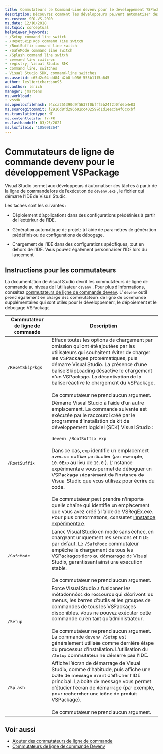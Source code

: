 ```yaml
---
title: Commutateurs de Command-Line devenv pour le développement VSPackage | Microsoft Docs
description: Découvrez comment les développeurs peuvent automatiser des tâches à partir de la ligne de commande lors de l’exécution de devenv.exe, le fichier qui démarre l’IDE de Visual Studio.
ms.custom: SEO-VS-2020
ms.date: 12/10/2018
ms.topic: conceptual
helpviewer_keywords:
- /Setup command line switch
- /ResetSkipPkgs command line switch
- /RootSuffix command line switch
- /SafeMode command line switch
- /Splash command line switch
- command-line switches
- registry, Visual Studio SDK
- command line, switches
- Visual Studio SDK, command-line switches
ms.assetid: d65d2c04-dd84-42b0-b956-555b11f5a645
author: leslierichardson95
ms.author: lerich
manager: jmartens
ms.workload:
- vssdk
ms.openlocfilehash: 94cca255390d9f5637f0bf4f5b24f2d0fd6b4e83
ms.sourcegitcommit: f2916d8fd296b92cc402597d1d1eecda4f6cccbf
ms.translationtype: MT
ms.contentlocale: fr-FR
ms.lasthandoff: 03/25/2021
ms.locfileid: "105091264"
---
```

# <a name="devenv-command-line-switches-for-vspackage-development"></a>Commutateurs de ligne de commande devenv pour le développement VSPackage

Visual Studio permet aux développeurs d’automatiser des tâches à partir de la ligne de commande lors de l’exécution de `devenv.exe` , le fichier qui démarre l’IDE de Visual Studio.

 Les tâches sont les suivantes :

- Déploiement d’applications dans des configurations prédéfinies à partir de l’extérieur de l’IDE.

- Génération automatique de projets à l’aide de paramètres de génération prédéfinis ou de configurations de débogage.

- Chargement de l’IDE dans des configurations spécifiques, tout en dehors de l’IDE. Vous pouvez également personnaliser l’IDE lors du lancement.

## <a name="guidelines-for-switches"></a>Instructions pour les commutateurs

La documentation de Visual Studio décrit les commutateurs de ligne de commande au niveau de l’utilisateur `devenv` . Pour plus d’informations, consultez [commutateurs de ligne de commande devenv](../ide/reference/devenv-command-line-switches.md). L' `devenv` outil prend également en charge des commutateurs de ligne de commande supplémentaires qui sont utiles pour le développement, le déploiement et le débogage VSPackage.

| Commutateur de ligne de commande | Description |
|---------------------| - |
| `/ResetSkipPkgs` | Efface toutes les options de chargement par omission qui ont été ajoutées par les utilisateurs qui souhaitent éviter de charger les VSPackages problématiques, puis démarre Visual Studio. La présence d’une balise SkipLoading désactive le chargement d’un VSPackage. La désactivation de la balise réactive le chargement du VSPackage.<br /><br /> Ce commutateur ne prend aucun argument. |
| `/RootSuffix` | Démarre Visual Studio à l’aide d’un autre emplacement. La commande suivante est exécutée par le raccourci créé par le programme d’installation du kit de développement logiciel (SDK) Visual Studio :<br /><br /> `devenv /RootSuffix exp`<br /><br /> Dans ce cas, `exp` identifie un emplacement avec un suffixe particulier (par exemple, `10.0Exp` au lieu de `10.0` ). L’instance expérimentale vous permet de déboguer un VSPackage séparément de l’instance de Visual Studio que vous utilisez pour écrire du code.<br /><br /> Ce commutateur peut prendre n’importe quelle chaîne qui identifie un emplacement que vous avez créé à l’aide de VSRegEx.exe. Pour plus d’informations, consultez [l’instance expérimentale](../extensibility/the-experimental-instance.md). |
| `/SafeMode` | Lance Visual Studio en mode sans échec, en chargeant uniquement les services et l’IDE par défaut. Le `/SafeMode` commutateur empêche le chargement de tous les VSPackages tiers au démarrage de Visual Studio, garantissant ainsi une exécution stable.<br /><br /> Ce commutateur ne prend aucun argument. |
| `/Setup` | Force Visual Studio à fusionner les métadonnées de ressource qui décrivent les menus, les barres d’outils et les groupes de commandes de tous les VSPackages disponibles. Vous ne pouvez exécuter cette commande qu’en tant qu’administrateur. <br /><br /> Ce commutateur ne prend aucun argument. La commande `devenv /Setup` est généralement utilisée comme dernière étape du processus d’installation. L’utilisation du `/Setup` commutateur ne démarre pas l’IDE.|
| `/Splash` | Affiche l’écran de démarrage de Visual Studio, comme d’habitude, puis affiche une boîte de message avant d’afficher l’IDE principal. La boîte de message vous permet d’étudier l’écran de démarrage (par exemple, pour rechercher une icône de produit VSPackage).<br /><br /> Ce commutateur ne prend aucun argument. |

## <a name="see-also"></a>Voir aussi

- [Ajouter des commutateurs de ligne de commande](../extensibility/adding-command-line-switches.md)
- [Commutateurs de ligne de commande Devenv](../ide/reference/devenv-command-line-switches.md)
